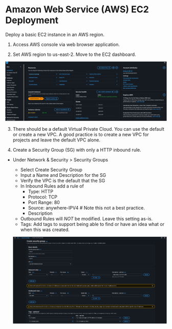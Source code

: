 # Amazon Web Service (AWS) EC2 Deployment

Deploy a basic EC2 instance in an AWS region.

1. Access AWS console via web browser application.

2. Set AWS region to us-east-2. Move to the EC2 dashboard.

![EC2 Dashboard](/graphics/aws-ec2-dashboard.png)

3. There should be a default Virtual Private Cloud. You can use the default or create a new VPC. A good practice is to create a new VPC for projects and leave the default VPC alone.

4. Create a Security Group (SG) with only a HTTP inbound rule.

- Under Network & Security > Security Groups
    - Select Create Security Group
    - Input a Name and Description for the SG
    - Verify the VPC is the default that the SG
    - In Inbound Rules add a rule of 
        - Type: HTTP
        - Protocol: TCP
        - Port Range: 80
        - Source: anywhere-IPV4 # Note this not a best practice. 
        - Description 
    - Outbound Rules will *NOT* be modified. Leave this setting as-is.
    - Tags: Add tags to support being able to find or have an idea what or when this was created. 

    ![SecurityGroup](/graphics/aws-security-group-01.png)